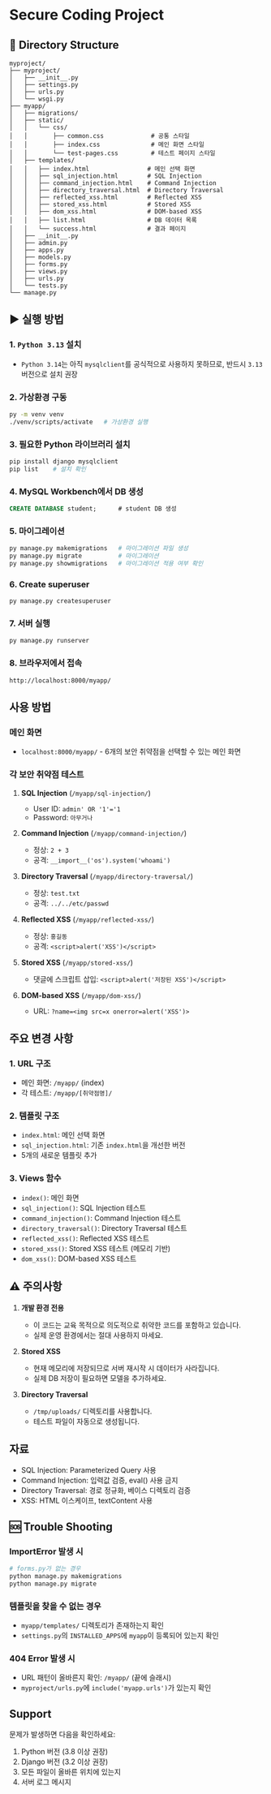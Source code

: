 # Secure Coding Project

## 📁 Directory Structure

```
myproject/
├── myproject/
│   ├── __init__.py
│   ├── settings.py
│   ├── urls.py
│   └── wsgi.py
├── myapp/
│   ├── migrations/
│   ├── static/
│   │   └── css/
│   │       ├── common.css             # 공통 스타일
│   │       ├── index.css              # 메인 화면 스타일
│   │       └── test-pages.css         # 테스트 페이지 스타일
│   ├── templates/
│   │   ├── index.html                # 메인 선택 화면
│   │   ├── sql_injection.html        # SQL Injection
│   │   ├── command_injection.html    # Command Injection
│   │   ├── directory_traversal.html  # Directory Traversal
│   │   ├── reflected_xss.html        # Reflected XSS
│   │   ├── stored_xss.html           # Stored XSS
│   │   ├── dom_xss.html              # DOM-based XSS
│   │   ├── list.html                 # DB 데이터 목록
│   │   └── success.html              # 결과 페이지
│   ├── __init__.py
│   ├── admin.py
│   ├── apps.py
│   ├── models.py
│   ├── forms.py
│   ├── views.py
│   ├── urls.py
│   └── tests.py
└── manage.py
```

## ▶️ 실행 방법

### 1. `Python 3.13` 설치
- `Python 3.14`는 아직 `mysqlclient`를 공식적으로 사용하지 못하므로, 반드시 `3.13` 버전으로 설치 권장

### 2. 가상환경 구동
```bash
py -m venv venv
./venv/scripts/activate   # 가상환경 실행
```

### 3. 필요한 Python 라이브러리 설치
```bash
pip install django mysqlclient
pip list    # 설치 확인
```

### 4. MySQL Workbench에서 DB 생성
```SQL
CREATE DATABASE student;      # student DB 생성
```

### 5. 마이그레이션
```bash
py manage.py makemigrations   # 마이그레이션 파일 생성
py manage.py migrate          # 마이그레이션
py manage.py showmigrations   # 마이그레이션 적용 여부 확인
```

### 6. Create superuser
```bash
py manage.py createsuperuser
```

### 7. 서버 실행
```bash
py manage.py runserver
```

### 8. 브라우저에서 접속
```
http://localhost:8000/myapp/
```

## 사용 방법

### 메인 화면
- `localhost:8000/myapp/` - 6개의 보안 취약점을 선택할 수 있는 메인 화면

### 각 보안 취약점 테스트
1. **SQL Injection** (`/myapp/sql-injection/`)
   - User ID: `admin' OR '1'='1`
   - Password: `아무거나`

2. **Command Injection** (`/myapp/command-injection/`)
   - 정상: `2 + 3`
   - 공격: `__import__('os').system('whoami')`

3. **Directory Traversal** (`/myapp/directory-traversal/`)
   - 정상: `test.txt`
   - 공격: `../../etc/passwd`

4. **Reflected XSS** (`/myapp/reflected-xss/`)
   - 정상: `홍길동`
   - 공격: `<script>alert('XSS')</script>`

5. **Stored XSS** (`/myapp/stored-xss/`)
   - 댓글에 스크립트 삽입: `<script>alert('저장된 XSS')</script>`

6. **DOM-based XSS** (`/myapp/dom-xss/`)
   - URL: `?name=<img src=x onerror=alert('XSS')>`


## 주요 변경 사항

### 1. URL 구조
- 메인 화면: `/myapp/` (index)
- 각 테스트: `/myapp/[취약점명]/`

### 2. 템플릿 구조
- `index.html`: 메인 선택 화면
- `sql_injection.html`: 기존 `index.html`을 개선한 버전
- 5개의 새로운 템플릿 추가

### 3. Views 함수
- `index()`: 메인 화면
- `sql_injection()`: SQL Injection 테스트
- `command_injection()`: Command Injection 테스트
- `directory_traversal()`: Directory Traversal 테스트
- `reflected_xss()`: Reflected XSS 테스트
- `stored_xss()`: Stored XSS 테스트 (메모리 기반)
- `dom_xss()`: DOM-based XSS 테스트

## ⚠️ 주의사항

1. **개발 환경 전용**
   - 이 코드는 교육 목적으로 의도적으로 취약한 코드를 포함하고 있습니다.
   - 실제 운영 환경에서는 절대 사용하지 마세요.

2. **Stored XSS**
   - 현재 메모리에 저장되므로 서버 재시작 시 데이터가 사라집니다.
   - 실제 DB 저장이 필요하면 모델을 추가하세요.

3. **Directory Traversal**
   - `/tmp/uploads/` 디렉토리를 사용합니다.
   - 테스트 파일이 자동으로 생성됩니다.

## 자료

- SQL Injection: Parameterized Query 사용
- Command Injection: 입력값 검증, eval() 사용 금지
- Directory Traversal: 경로 정규화, 베이스 디렉토리 검증
- XSS: HTML 이스케이프, textContent 사용

## 🆘 Trouble Shooting

### ImportError 발생 시
```bash
# forms.py가 없는 경우
python manage.py makemigrations
python manage.py migrate
```

### 템플릿을 찾을 수 없는 경우
- `myapp/templates/` 디렉토리가 존재하는지 확인
- `settings.py`의 `INSTALLED_APPS`에 `myapp`이 등록되어 있는지 확인

### 404 Error 발생 시
- URL 패턴이 올바른지 확인: `/myapp/` (끝에 슬래시)
- `myproject/urls.py`에 `include('myapp.urls')`가 있는지 확인

## Support

문제가 발생하면 다음을 확인하세요:
1. Python 버전 (3.8 이상 권장)
2. Django 버전 (3.2 이상 권장)
3. 모든 파일이 올바른 위치에 있는지
4. 서버 로그 메시지